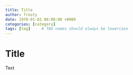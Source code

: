 ```yaml
---
title: Title
author: frosty
date: 1970-01-01 00:00:00 +0000
categories: [category]
tags: [tag]     # TAG names should always be lowercase
---
```


# Title

Text
